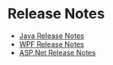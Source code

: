 # **Release Notes**

- [Java Release Notes](https://github.com/RevealBi/sdk-samples-java/blob/main/CHANGELOG.md) 
- [WPF Release Notes](https://help.revealbi.io/en/wpf/release-notes.html)
- [ASP.Net Release Notes](https://help.revealbi.io/en/web/release-notes.html) 
